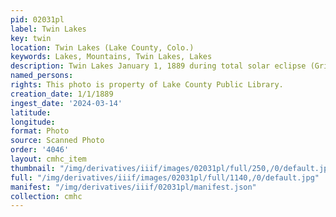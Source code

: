 ```yaml
---
pid: 02031pl
label: Twin Lakes
key: twin
location: Twin Lakes (Lake County, Colo.)
keywords: Lakes, Mountains, Twin Lakes, Lakes
description: Twin Lakes January 1, 1889 during total solar eclipse (Griswold Collection)
named_persons: 
rights: This photo is property of Lake County Public Library.
creation_date: 1/1/1889
ingest_date: '2024-03-14'
latitude: 
longitude: 
format: Photo
source: Scanned Photo
order: '4046'
layout: cmhc_item
thumbnail: "/img/derivatives/iiif/images/02031pl/full/250,/0/default.jpg"
full: "/img/derivatives/iiif/images/02031pl/full/1140,/0/default.jpg"
manifest: "/img/derivatives/iiif/02031pl/manifest.json"
collection: cmhc
---
```

